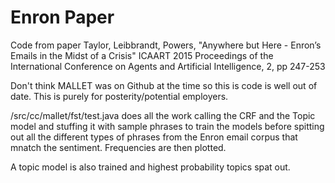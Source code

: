 # Enron Paper
Code from paper Taylor, Leibbrandt, Powers, "Anywhere but Here - Enron’s Emails in the Midst of a Crisis" ICAART 2015 Proceedings of the International Conference on Agents and Artificial Intelligence, 2, pp 247-253

Don't think MALLET was on Github at the time so this is code is well out of date. This is purely for posterity/potential employers.

/src/cc/mallet/fst/test.java does all the work calling the CRF and the Topic model and stuffing it with sample phrases to train the models before spitting out all the different types of phrases from the Enron email corpus that mnatch the sentiment. Frequencies are then plotted.

A topic model is also trained and highest probability topics spat out.
